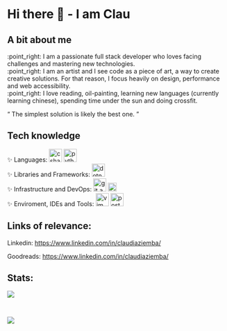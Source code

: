 <h1>Hi there 👋 - I am Clau</h1>

<h2> A bit about me </h2>
<p>
  :point_right: I am a passionate full stack developer who loves facing challenges and mastering new technologies.
  <br>
  :point_right: I am an artist and I see code as a piece of art, a way to create creative solutions. For that reason, I focus heavily on design, performance and web accessibility.
  <br>
  :point_right: I love reading, oil-painting, learning new languages (currently learning chinese), spending time under the sun and doing crossfit.
</p>
<q> The simplest solution is likely the best one. </q>

<h2> Tech knowledge </h2>
<p> ✨ Languages: 
    <img height="30" src="https://raw.githubusercontent.com/jmnote/z-icons/master/svg/csharp.svg" alt="csharp">   
    <img height="30" src="https://skills.thijs.gg/icons?i=py,js,nodejs,html,css&theme=light" alt="python, javascript, nodejs, html, css">  
  <br>
  ✨ Libraries and Frameworks:
    <img height="30" src="https://skills.thijs.gg/icons?i=dotnet,jquery,ts,react,bootstrap,sass,pug&theme=light" alt="dotnet,jquery,typescript,react,bootstrap,saas,pug">  
  <br>
  ✨ Infrastructure and DevOps:
    <img height="30" src="https://skills.thijs.gg/icons?i=git,azure,aws,powershell,docker,kubernetes,mongodb,graphql&theme=light" alt="git,azure,amazon web service,porwershell,docker,kubernetes,mongodb,grphql">  
    <img height="20" src="https://img.shields.io/badge/Microsoft%20SQL%20Server-CC2927?style=for-the-badge&logo=microsoft%20sql%20server&logoColor=white" alt="sql server">  
  <br>
  ✨ Enviroment, IDEs and Tools:
    <img height="30" src="https://skills.thijs.gg/icons?i=vim,visualstudio,vscode&theme=light" alt="vim,visual studio code, visual studio">  
    <img height="30" src="https://user-images.githubusercontent.com/7853266/44114706-9c72dd08-9fd1-11e8-8d9d-6d9d651c75ad.png" alt="postman">   
</p>

<h2> Links of relevance: </h2>
<p> Linkedin: <a href="https://www.linkedin.com/in/claudiaziemba" target="blank">https://www.linkedin.com/in/claudiaziemba/</a></p>
<p> Goodreads: <a href="https://www.goodreads.com/clau_zmb" target="blank">https://www.linkedin.com/in/claudiaziemba/</a></p>

<h2> Stats: </h2>
<div style="width: 100%;">
   <a href="https://github.com/anuraghazra/github-readme-stats" style="display: block; width: 50%;">
       <img align="top" src="https://github-readme-stats.vercel.app/api?username=ckonata&hide=stars&count_private=true&show_icons=true&theme=city_lights" />
   </a> 
   <br>
   <br>
   <a href="https://github.com/anuraghazra/convoychat" style="display: block; width: 50%; margin-top:10px">
       <img align="top" src="https://github-readme-stats.vercel.app/api/top-langs/?username=ckonata&layout=compact&theme=city_lights" />
   </a>
</div>
